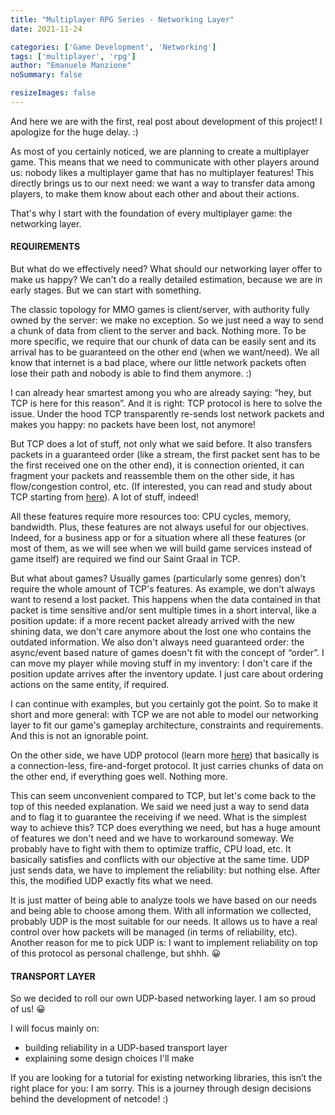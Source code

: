 ```yaml
---
title: "Multiplayer RPG Series - Networking Layer"
date: 2021-11-24

categories: ['Game Development', 'Networking']
tags: ['multiplayer', 'rpg']
author: "Emanuele Manzione"
noSummary: false

resizeImages: false
---
```

And here we are with the first, real post about development of this project! I apologize for the huge delay. :)

As most of you certainly noticed, we are planning to create a multiplayer game. This means that we need to communicate with other players around us: nobody likes a multiplayer game that has no multiplayer features!
This directly brings us to our next need: we want a way to transfer data among players, to make them know about each other and about their actions.

That's why I start with the foundation of every multiplayer game: the networking layer.

#### REQUIREMENTS

But what do we effectively need? What should our networking layer offer to make us happy?
We can't do a really detailed estimation, because we are in early stages. But we can start with something.

The classic topology for MMO games is client/server, with authority fully owned by the server: we make no exception. So we just need a way to send a chunk of data from client to the server and back. Nothing more.
To be more specific, we require that our chunk of data can be easily sent and its arrival has to be guaranteed on the other end (when we want/need). We all know that internet is a bad place, where our little network packets often lose their path and nobody is able to find them anymore. :)

I can already hear smartest among you who are already saying: “hey, but TCP is here for this reason”.
And it is right: TCP protocol is here to solve the issue. Under the hood TCP transparently re-sends lost network packets and makes you happy: no packets have been lost, not anymore!

But TCP does a lot of stuff, not only what we said before. It also transfers packets in a guaranteed order (like a stream, the first packet sent has to be the first received one on the other end), it is connection oriented, it can fragment your packets and reassemble them on the other side, it has flow/congestion control, etc. (If interested, you can read and study about TCP starting from [here](https://en.wikipedia.org/wiki/Transmission_Control_Protocol)).
A lot of stuff, indeed!

All these features require more resources too: CPU cycles, memory, bandwidth. Plus, these features are not always useful for our objectives.
Indeed, for a business app or for a situation where all these features (or most of them, as we will see when we will build game services instead of game itself) are required we find our Saint Graal in TCP.

But what about games?
Usually games (particularly some genres) don't require the whole amount of TCP's features.
As example, we don't always want to resend a lost packet. This happens when the data contained in that packet is time sensitive and/or sent multiple times in a short interval, like a position update: if a more recent packet already arrived with the new shining data, we don't care anymore about the lost one who contains the outdated information.
We also don't always need guaranteed order: the async/event based nature of games doesn't fit with the concept of “order”. I can move my player while moving stuff in my inventory: I don't care if the position update arrives after the inventory update. I just care about ordering actions on the same entity, if required.

I can continue with examples, but you certainly got the point. So to make it short and more general: with TCP we are not able to model our networking layer to fit our game's gameplay architecture, constraints and requirements. And this is not an ignorable point.

On the other side, we have UDP protocol (learn more [here](https://en.wikipedia.org/wiki/User_Datagram_Protocol)) that basically is a connection-less, fire-and-forget protocol. It just carries chunks of data on the other end, if everything goes well. Nothing more.

This can seem unconvenient compared to TCP, but let's come back to the top of this needed explanation. We said we need just a way to send data and to flag it to guarantee the receiving if we need.
What is the simplest way to achieve this?
TCP does everything we need, but has a huge amount of features we don't need and we have to workaround someway. We probably have to fight with them to optimize traffic, CPU load, etc. It basically satisfies and conflicts with our objective at the same time.
UDP just sends data, we have to implement the reliability: but nothing else. After this, the modified UDP exactly fits what we need.

It is just matter of being able to analyze tools we have based on our needs and being able to choose among them. With all information we collected, probably UDP is the most suitable for our needs. It allows us to have a real control over how packets will be managed (in terms of reliability, etc).
Another reason for me to pick UDP is: I want to implement reliability on top of this protocol as personal challenge, but shhh. 😀

#### TRANSPORT LAYER

So we decided to roll our own UDP-based networking layer. I am so proud of us! 😀

I will focus mainly on:

* building reliability in a UDP-based transport layer
* explaining some design choices I'll make

If you are looking for a tutorial for existing networking libraries, this isn’t the right place for you: I am sorry. This is a journey through design decisions behind the development of netcode! :)